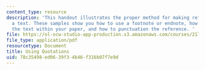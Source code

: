 ```yaml
---
content_type: resource
description: 'This handout illustrates the proper method for making references to
  a text. These samples show you how to use a footnote or endnote, how to quote from
  the text within your paper, and how to punctuation the reference. '
file: https://ol-ocw-studio-app-production.s3.amazonaws.com/courses/21l-003-introduction-to-fiction-spring-2002/78c35498ed0639f34b46f316b07f7e9d_using_quotations.pdf
file_type: application/pdf
resourcetype: Document
title: Using Quotations
uid: 78c35498-ed06-39f3-4b46-f316b07f7e9d
---
```

